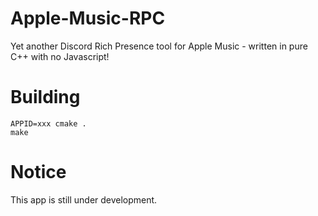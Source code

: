 # Apple-Music-RPC
Yet another Discord Rich Presence tool for Apple Music - written in pure C++ with no Javascript!

# Building
```
APPID=xxx cmake .
make
```

# Notice
This app is still under development.
